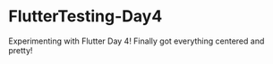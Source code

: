 # FlutterTesting-Day4
 Experimenting with Flutter Day 4! Finally got everything centered and pretty!
